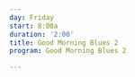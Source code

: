 ```yaml
---
day: Friday
start: 8:00a
duration: '2:00'
title: Good Morning Blues 2
program: Good Morning Blues 2

---
```

